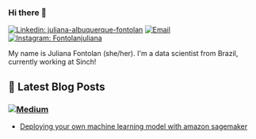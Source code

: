 ### Hi there 👋

[![Linkedin: juliana-albuquerque-fontolan](https://img.shields.io/badge/-LinkedIn-0077B5?style=for-the-badge&logo=linkedin&logoColor=white&link=https://linkedin.lsantos.dev)](linkedin.com/in/juliana-albuquerque-fontolan-66332a49)
[![Email](https://img.shields.io/badge/-Email-%23333?style=for-the-badge&logo=gmail&logoColor=white)](mailto:juliana.fontolan@gmail.com)
[![Instagram: Fontolanjuliana](https://img.shields.io/badge/-Instagram-%23E4405F?style=for-the-badge&logo=instagram&logoColor=white)](https://instagram.lsantos.dev)

My name is Juliana Fontolan (she/her). I'm a data scientist from Brazil, currently working at Sinch!

## 📝 Latest Blog Posts

### [![Medium](https://img.shields.io/badge/-Medium-ffffff?style=for-the-badge&logo=medium&logoColor=black)](https://medium.com/@khaosdoctor)

<!-- MEDIUM:START -->
- [Deploying your own machine learning model with amazon sagemaker](https://medium.com/wearesinch/deploying-your-own-machine-learning-model-with-amazon-sagemaker-7e33f6d485fa)
<!-- MEDIUM:END -->
